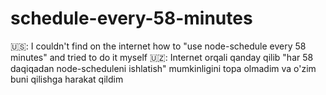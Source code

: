 # schedule-every-58-minutes

🇺🇸: I couldn't find on the internet how to "use node-schedule every 58 minutes" and tried to do it myself
🇺🇿: Internet orqali qanday qilib "har 58 daqiqadan node-scheduleni ishlatish" mumkinligini topa olmadim va o'zim buni qilishga harakat qildim
